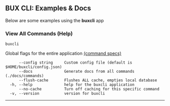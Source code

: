 ## BUX CLI: Examples & Docs
Below are some examples using the **buxcli** app

### View All Commands (Help)
```shell script
buxcli
```

Global flags for the entire application [(command specs)](commands/buxcli.md)
```text
      --config string     Custom config file (default is $HOME/buxcli/config.json)
      --docs              Generate docs from all commands (./docs/commands)
      --flush-cache       Flushes ALL cache, empties local database
  -h, --help              help for the buxcli application
      --no-cache          Turn off caching for this specific command
  -v, --version           version for buxcli
```

___